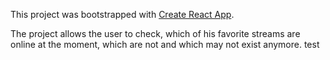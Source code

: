 This project was bootstrapped with [Create React App](https://github.com/facebookincubator/create-react-app).

The project allows the user to check, which of his favorite streams are online at the moment, which are not and which may not exist anymore. test